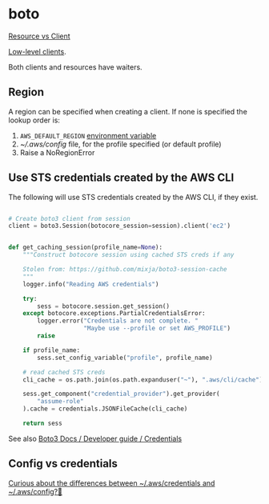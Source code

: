 # boto

[Resource vs Client](https://stackoverflow.com/questions/42809096/difference-in-boto3-between-resource-client-and-session)

[Low-level clients](https://boto3.amazonaws.com/v1/documentation/api/latest/guide/clients.html).

Both clients and resources have waiters.

## Region

A region can be specified when creating a client. If none is specified the lookup order is:

1. `AWS_DEFAULT_REGION` [environment variable](https://docs.aws.amazon.com/cli/latest/userguide/cli-configure-envvars.html)
1. _~/.aws/config_ file, for the profile specified (or default profile)
1. Raise a NoRegionError

## Use STS credentials created by the AWS CLI

The following will use STS credentials created by the AWS CLI, if they exist.

```python

# Create boto3 client from session
client = boto3.Session(botocore_session=session).client('ec2')


def get_caching_session(profile_name=None):
    """Construct botocore session using cached STS creds if any

    Stolen from: https://github.com/mixja/boto3-session-cache
    """
    logger.info("Reading AWS credentials")

    try:
        sess = botocore.session.get_session()
    except botocore.exceptions.PartialCredentialsError:
        logger.error("Credentials are not complete. "
                     "Maybe use --profile or set AWS_PROFILE")
        raise

    if profile_name:
        sess.set_config_variable("profile", profile_name)

    # read cached STS creds
    cli_cache = os.path.join(os.path.expanduser("~"), ".aws/cli/cache")

    sess.get_component("credential_provider").get_provider(
        "assume-role"
    ).cache = credentials.JSONFileCache(cli_cache)

    return sess
```

See also [Boto3 Docs / Developer guide / Credentials](https://boto3.amazonaws.com/v1/documentation/api/latest/guide/credentials.html)

## Config vs credentials

[Curious about the differences between ~/.aws/credentials and ~/.aws/config?🧵](https://twitter.com/jsaryer/status/1294365822819999744)
